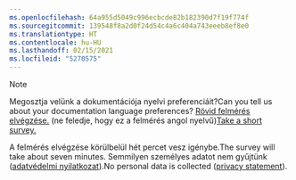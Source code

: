 ```yaml
---
ms.openlocfilehash: 64a955d5049c996ecbcde82b182390d7f19f774f
ms.sourcegitcommit: 139548f8a2d0f24d54c4a6c404a743eeeb8ef8e0
ms.translationtype: HT
ms.contentlocale: hu-HU
ms.lasthandoff: 02/15/2021
ms.locfileid: "5270575"
---
```

> [!NOTE]
><span data-ttu-id="d378c-101">Megosztja velünk a dokumentációja nyelvi preferenciáit?</span><span class="sxs-lookup"><span data-stu-id="d378c-101">Can you tell us about your documentation language preferences?</span></span> <span data-ttu-id="d378c-102">[Rövid felmérés elvégzése.](https://aka.ms/BAG_Docs_Language_Survey) (ne feledje, hogy ez a felmérés angol nyelvű)</span><span class="sxs-lookup"><span data-stu-id="d378c-102">[Take a short survey.](https://aka.ms/BAG_Docs_Language_Survey)</span></span>
>
><span data-ttu-id="d378c-103">A felmérés elvégzése körülbelül hét percet vesz igénybe.</span><span class="sxs-lookup"><span data-stu-id="d378c-103">The survey will take about seven minutes.</span></span> <span data-ttu-id="d378c-104">Semmilyen személyes adatot nem gyűjtünk ([adatvédelmi nyilatkozat](https://go.microsoft.com/fwlink/?LinkId=521839)).</span><span class="sxs-lookup"><span data-stu-id="d378c-104">No personal data is collected ([privacy statement](https://go.microsoft.com/fwlink/?LinkId=521839)).</span></span>
